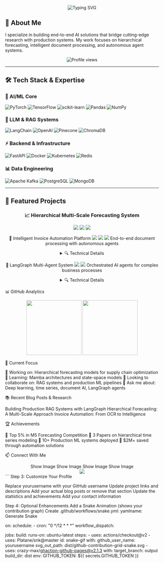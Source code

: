 <div align="center">
  <img src="https://readme-typing-svg.herokuapp.com?font=Fira+Code&pause=1000&color=2E9EF5&center=true&vCenter=true&width=435&lines=AI+Solution+Architect;Deep+Learning+Researcher;Full-Stack+ML+Engineer" alt="Typing SVG" />
</div>

## 🚀 About Me

I specialize in building end-to-end AI solutions that bridge cutting-edge research with production systems. My work focuses on hierarchical forecasting, intelligent document processing, and autonomous agent systems.

<p align="center">
  <img src="https://komarev.com/ghpvc/?username=yourusername&color=blue&style=flat-square" alt="Profile views" />
</p>

---

## 🛠️ Tech Stack & Expertise

### 🧠 AI/ML Core
![PyTorch](https://img.shields.io/badge/PyTorch-%23EE4C2C.svg?style=for-the-badge&logo=PyTorch&logoColor=white)
![TensorFlow](https://img.shields.io/badge/TensorFlow-%23FF6F00.svg?style=for-the-badge&logo=TensorFlow&logoColor=white)
![scikit-learn](https://img.shields.io/badge/scikit--learn-%23F7931E.svg?style=for-the-badge&logo=scikit-learn&logoColor=white)
![Pandas](https://img.shields.io/badge/pandas-%23150458.svg?style=for-the-badge&logo=pandas&logoColor=white)
![NumPy](https://img.shields.io/badge/numpy-%23013243.svg?style=for-the-badge&logo=numpy&logoColor=white)

### 🤖 LLM & RAG Systems
![LangChain](https://img.shields.io/badge/LangChain-121212?style=for-the-badge&logo=chainlink&logoColor=white)
![OpenAI](https://img.shields.io/badge/OpenAI-412991?style=for-the-badge&logo=openai&logoColor=white)
![Pinecone](https://img.shields.io/badge/Pinecone-000000?style=for-the-badge&logo=pinecone&logoColor=white)
![ChromaDB](https://img.shields.io/badge/ChromaDB-FF6B6B?style=for-the-badge&logo=database&logoColor=white)

### ⚡ Backend & Infrastructure
![FastAPI](https://img.shields.io/badge/FastAPI-005571?style=for-the-badge&logo=fastapi)
![Docker](https://img.shields.io/badge/docker-%230db7ed.svg?style=for-the-badge&logo=docker&logoColor=white)
![Kubernetes](https://img.shields.io/badge/kubernetes-%23326ce5.svg?style=for-the-badge&logo=kubernetes&logoColor=white)
![Redis](https://img.shields.io/badge/redis-%23DD0031.svg?style=for-the-badge&logo=redis&logoColor=white)

### 📊 Data Engineering
![Apache Kafka](https://img.shields.io/badge/Apache%20Kafka-000?style=for-the-badge&logo=apachekafka)
![PostgreSQL](https://img.shields.io/badge/postgres-%23316192.svg?style=for-the-badge&logo=postgresql&logoColor=white)
![MongoDB](https://img.shields.io/badge/MongoDB-%234ea94b.svg?style=for-the-badge&logo=mongodb&logoColor=white)

---

## 🔬 Featured Projects

<div align="center">

### 📈 Hierarchical Multi-Scale Forecasting System
<img src="https://img.shields.io/badge/Status-Active-success?style=flat-square" />
<img src="https://img.shields.io/badge/PyTorch-1.13+-blue?style=flat-square" />
<img src="https://img.shields.io/badge/Research-Paper-orange?style=flat-square" />

📄 Intelligent Invoice Automation Platform
<img src="https://img.shields.io/badge/Status-Production-success?style=flat-square" />
<img src="https://img.shields.io/badge/LangGraph-Latest-blue?style=flat-square" />
<img src="https://img.shields.io/badge/FastAPI-0.104+-green?style=flat-square" />
End-to-end document processing with autonomous agents
<details>
<summary>🔍 Technical Details</summary>

RAG Pipeline: ChromaDB + OpenAI Embeddings
Agent Framework: LangGraph with custom tools
OCR Engine: Tesseract + LayoutLM for structure extraction
Workflow Engine: Temporal for orchestration
Key Capabilities:

Multi-format invoice parsing (PDF, images, emails)
Intelligent field extraction with 98% accuracy
Automated validation and approval workflows
Real-time processing with event streaming



mermaidgraph LR
    A[Invoice Input] --> B[OCR/Extraction]
    B --> C[RAG Enhancement]
    C --> D[Validation Agent]
    D --> E[Approval Workflow]
    E --> F[ERP Integration]
View Repository →
</details>

🤖 LangGraph Multi-Agent System
<img src="https://img.shields.io/badge/Status-Development-yellow?style=flat-square" />
<img src="https://img.shields.io/badge/LangGraph-0.0.26+-blue?style=flat-square" />
Orchestrated AI agents for complex business processes
<details>
<summary>🔍 Technical Details</summary>

Agent Types: Research, Analysis, Execution, Monitoring
Memory: Persistent conversation memory with Redis
Tools: 15+ custom tools for data access and processing
Coordination: State machines for agent orchestration

View Repository →
</details>
</div>

📊 GitHub Analytics
<div align="center">
  <img height="180em" src="https://github-readme-stats.vercel.app/api?username=yourusername&show_icons=true&theme=tokyonight&include_all_commits=true&count_private=true"/>
  <img height="180em" src="https://github-readme-stats.vercel.app/api/top-langs/?username=yourusername&layout=compact&langs_count=8&theme=tokyonight"/>
</div>

🎯 Current Focus

🔭 Working on: Hierarchical forecasting models for supply chain optimization
🌱 Learning: Mamba architectures and state-space models
👯 Looking to collaborate on: RAG systems and production ML pipelines
💬 Ask me about: Deep learning, time series, document AI, LangGraph agents


📚 Recent Blog Posts & Research
<!-- BLOG-POST-LIST:START -->

Building Production RAG Systems with LangGraph
Hierarchical Forecasting: A Multi-Scale Approach
Invoice Automation: From OCR to Intelligence

<!-- BLOG-POST-LIST:END -->

🏆 Achievements

🥇 Top 5% in M5 Forecasting Competition
📝 3 Papers on hierarchical time series modeling
🚀 10+ Production ML systems deployed
💼 $2M+ saved through automation solutions


📫 Connect With Me
<div align="center">
Show Image
Show Image
Show Image
Show Image
</div>

<div align="center">
  <img src="https://capsule-render.vercel.app/api?type=waving&color=gradient&height=100&section=footer&text=Let's%20Build%20Something%20Amazing&fontSize=20&animation=fadeIn" />
</div>
```
Step 3: Customize Your Profile

Replace yourusername with your GitHub username
Update project links and descriptions
Add your actual blog posts or remove that section
Update the statistics and achievements
Add your contact information

Step 4: Optional Enhancements
Add a Snake Animation (shows your contribution graph)
Create .github/workflows/snake.yml:
yamlname: Generate Snake

on:
  schedule:
    - cron: "0 */12 * * *"
  workflow_dispatch:

jobs:
  build:
    runs-on: ubuntu-latest
    steps:
      - uses: actions/checkout@v2
      - uses: Platane/snk@master
        id: snake-gif
        with:
          github_user_name: yourusername
          svg_out_path: dist/github-contribution-grid-snake.svg
      - uses: crazy-max/ghaction-github-pages@v2.1.3
        with:
          target_branch: output
          build_dir: dist
        env:
          GITHUB_TOKEN: ${{ secrets.GITHUB_TOKEN }}
